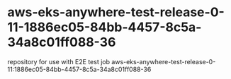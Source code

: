 # aws-eks-anywhere-test-release-0-11-1886ec05-84bb-4457-8c5a-34a8c01ff088-36
repository for use with E2E test job aws-eks-anywhere-test-release-0-11:1886ec05-84bb-4457-8c5a-34a8c01ff088-36
